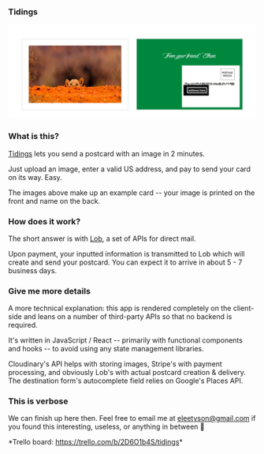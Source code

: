 ### Tidings
![Example postcard](src/visuals/example.png)

### What is this?
[Tidings](https://tidings-app.netlify.app/) lets you send a postcard with an image in 2 minutes.

Just upload an image, enter a valid US address, and pay to send your card on its way. Easy.

The images above make up an example card -- your image is printed on the front and name on the back.

### How does it work?
The short answer is with [Lob](https://www.lob.com/), a set of APIs for direct mail.

Upon payment, your inputted information is transmitted to Lob which will create and send your postcard. You can expect it to arrive in about 5 - 7 business days.

### Give me more details
A more technical explanation: this app is rendered completely on the client-side and leans on a number of third-party APIs so that no backend is required.

It's written in JavaScript / React -- primarily with functional components and hooks -- to avoid using any state management libraries.

Cloudinary's API helps with storing images, Stripe's with payment processing, and obviously Lob's with actual postcard creation & delivery. The destination form's autocomplete field relies on Google's Places API.

### This is verbose
We can finish up here then. Feel free to email me at eleetyson@gmail.com if you found this interesting, useless, or anything in between 👋

\*Trello board: <https://trello.com/b/2D6O1b4S/tidings>\*
